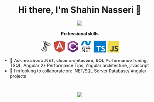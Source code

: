 <h1 align="center">Hi there, I'm Shahin Nasseri 👋</h1>

<p align="center">
 <a href="https://www.linkedin.com/in/shahin-nasseri-457a28182" target="_blank">
  <img src="https://img.icons8.com/fluent/48/000000/linkedin.png" />
 </a>
</p>

<p align="center"> 
 <strong>
  Professional skills
  </strong>
</p>

<p align="center"> 
  <img src="https://raw.githubusercontent.com/devicons/devicon/master/icons/microsoftsqlserver/microsoftsqlserver-plain.svg" alt="angular" width="40" height="40" />
  <img src="https://raw.githubusercontent.com/devicons/devicon/master/icons/angularjs/angularjs-plain.svg" alt="angular" width="40" height="40" />
  <img src="https://raw.githubusercontent.com/devicons/devicon/master/icons/csharp/csharp-original.svg" alt="csharp" width="40" height="40" />
  <img src="https://raw.githubusercontent.com/devicons/devicon/master/icons/dot-net/dot-net-original-wordmark.svg" alt="dotnet" width="40" height="40" />
  <img src="https://raw.githubusercontent.com/devicons/devicon/master/icons/typescript/typescript-original.svg" alt="typescript" width="40" height="40" />
  <img src="https://raw.githubusercontent.com/devicons/devicon/master/icons/javascript/javascript-original.svg" alt="javascript" width="40" height="40" />
 
  
  
  
</p>

- 💬 Ask me about: .NET, clean-architecture, SQL Performance Tuning, TSQL, Angular 2+ Performance Tips, Angular architecture, javascript
- 👯 I’m looking to collaborate on: .NET/SQL Server Database/ Angular projects

</br>

<p align="center">
 <a href="#" alt="Shahin Nasseri's github stats">
  <img src="https://github-readme-stats.vercel.app/api?username=ShahinNasseri&theme=tokyonight&show_icons=true" />
 </a>
</p>

